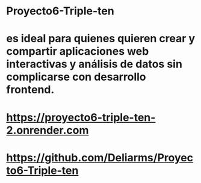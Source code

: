 # Proyecto6-Triple-ten
# es ideal para quienes quieren crear y compartir aplicaciones web interactivas y análisis de datos sin complicarse con desarrollo frontend.
# https://proyecto6-triple-ten-2.onrender.com
# https://github.com/Deliarms/Proyecto6-Triple-ten
